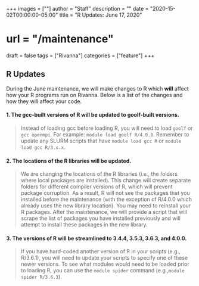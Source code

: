 +++
images = [""]
author = "Staff"
description = ""
date = "2020-15-02T00:00:00-05:00"
title = "R Updates: June 17, 2020"
# url = "/maintenance"
draft = false
tags = ["Rivanna"]
categories = ["feature"]
+++


## R Updates
During the June maintenance, we will make changes to R which **will** affect how your R programs run on Rivanna.  Below is a list of the changes and how they will affect your code.

#### 1. The gcc-built versions of R will be updated to goolf-built versions.  
> Instead of loading gcc before loading R, you will need to load `goolf` or `gcc openmpi`.  For example:  `module load goolf R/4.0.0`. 
Remember to update any SLURM scripts that have `module load gcc R` or `module load gcc R/3.x.x`.  

#### 2. The locations of the R libraries will be updated.
> We are changing the locations of the R libraries (i.e., the folders where local packages are installed).  This change will create separate folders for different compiler versions of R, which will prevent package corruption.
As a result, R will not see the packages that you installed before the maintenance (with the exception of R/4.0.0 which already uses the new library location).  You may need to reinstall your R packages.  After the maintenance, we will provide a script that will scrape the list of packages you have installed previously and will attempt to install these packages in the new library.


#### 3. The versions of R will be streamlined to 3.4.4, 3.5.3, 3.6.3, and 4.0.0.
> If you have hard-coded another version of R in your scripts (e.g., R/3.6.1), you will need to update your scripts to specify one of these newer versions.
To see what modules would need to be loaded prior to loading R, you can use the `module spider` command (e.g.,`module spider R/3.6.3`).

